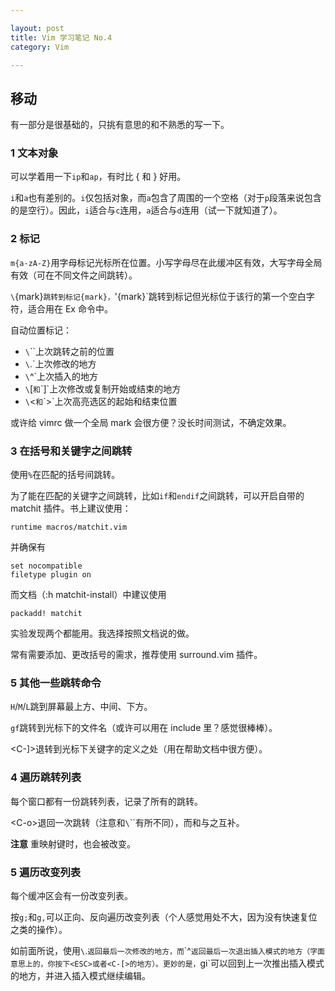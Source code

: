 ```yaml
---

layout: post
title: Vim 学习笔记 No.4
category: Vim

---
```

## 移动
有一部分是很基础的，只挑有意思的和不熟悉的写一下。

### 1 文本对象
可以学着用一下`ip`和`ap`，有时比 { 和 } 好用。

`i`和`a`也有差别的。`i`仅包括对象，而`a`包含了周围的一个空格（对于`p`段落来说包含的是空行）。因此，`i`适合与`c`连用，`a`适合与`d`连用（试一下就知道了）。
<!--description-->

### 2 标记
`m{a-zA-Z}`用字母标记光标所在位置。小写字母尽在此缓冲区有效，大写字母全局有效（可在不同文件之间跳转）。

`\`{mark}`跳转到标记{mark}，`'{mark}`跳转到标记但光标位于该行的第一个空白字符，适合用在 Ex 命令中。

自动位置标记：
- `\`\``上次跳转之前的位置
- `\`.`上次修改的地方
- `\`^`上次插入的地方
- `\`[`和`\`]`上次修改或复制开始或结束的地方
- `\`<`和`\`>`上次高亮选区的起始和结束位置

或许给 vimrc 做一个全局 mark 会很方便？没长时间测试，不确定效果。

### 3 在括号和关键字之间跳转
使用`%`在匹配的括号间跳转。

为了能在匹配的关键字之间跳转，比如`if`和`endif`之间跳转，可以开启自带的 matchit 插件。书上建议使用：

    runtime macros/matchit.vim

并确保有

    set nocompatible
    filetype plugin on

而文档（:h matchit-install）中建议使用

    packadd! matchit

实验发现两个都能用。我选择按照文档说的做。

常有需要添加、更改括号的需求，推荐使用 surround.vim 插件。

### 5 其他一些跳转命令
`H`/`M`/`L`跳到屏幕最上方、中间、下方。

`gf`跳转到光标下的文件名（或许可以用在 include 里？感觉很棒棒）。

\<C-]>退转到光标下关键字的定义之处（用在帮助文档中很方便）。

### 4 遍历跳转列表
每个窗口都有一份跳转列表，记录了所有的跳转。

\<C-o>退回一次跳转（注意和`\`\``有所不同），而<C-i>和<TAB>与之互补。

**注意** 重映射<TAB>键时，<C-i>也会被改变。

### 5 遍历改变列表
每个缓冲区会有一份改变列表。

按`g;`和`g,`可以正向、反向遍历改变列表（个人感觉用处不大，因为没有快速复位之类的操作）。

如前面所说，使用`\`.`返回最后一次修改的地方，而`\`^`返回最后一次退出插入模式的地方（字面意思上的，你按下<ESC>或者<C-[>的地方）。更妙的是，`gi`可以回到上一次推出插入模式的地方，并进入插入模式继续编辑。


